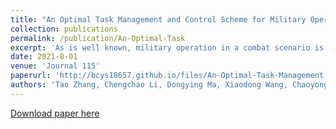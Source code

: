 ```yaml
---
title: "An Optimal Task Management and Control Scheme for Military Operations with Dynamic Game Strategy"
collection: publications
permalink: /publication/An-Optimal-Task
excerpt: 'As is well known, military operation in a combat scenario is extremely intricate and often prone to optimal and real-time decisions. In this paper, we study task management and control problem for military operations with a dynamic game strategy. Toward this, the underlying problem is modeled by a matrix game scheme with performance index defined for both parties. Then, we proceed to present a fast and optimal search algorithm, inspired by graph theory and Kuhn-Munkres algorithm, to solve dimension explosion problem inherent with matrix game scheme and retrieve the optimal solution for each combat entity. Simulation results verified the effectiveness of the proposed scheme.'
date: 2021-8-01
venue: 'Journal 115'
paperurl: 'http://bcys18657.github.io/files/An-Optimal-Task-Management.pdf'
authors: 'Tao Zhang, Chengchao Li, Dongying Ma, Xiaodong Wang, Chaoyong Li. (2021).'
---
```


[Download paper here](http://bcys18657.github.io/files/An-Optimal-Task-Management.pdf)
